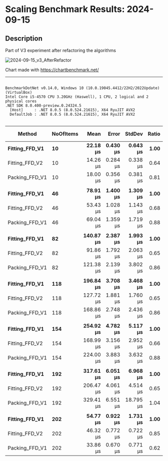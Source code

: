 # Scaling Benchmark Results: 2024-09-15

## Description
Part of V3 experiment after refactoring the algorithms

![2024-09-15_v3_AfterRefactor](https://github.com/user-attachments/assets/c623a716-134f-4918-b89d-6085b4065bb1)

Chart made with https://chartbenchmark.net/

----


```

BenchmarkDotNet v0.14.0, Windows 10 (10.0.19045.4412/22H2/2022Update) (VirtualBox)
Intel Core i5-4570 CPU 3.20GHz (Haswell), 1 CPU, 2 logical and 2 physical cores
.NET SDK 8.0.400-preview.0.24324.5
  [Host]     : .NET 8.0.5 (8.0.524.21615), X64 RyuJIT AVX2
  DefaultJob : .NET 8.0.5 (8.0.524.21615), X64 RyuJIT AVX2


```
| Method         | NoOfItems | Mean      | Error    | StdDev    | Ratio | RatioSD | Gen0    | Allocated | Alloc Ratio |
|--------------- |---------- |----------:|---------:|----------:|------:|--------:|--------:|----------:|------------:|
| **Fitting_FFD_V1** | **10**        |  **22.18 μs** | **0.430 μs** |  **0.643 μs** |  **1.00** |    **0.04** |  **1.7395** |   **5.41 KB** |        **1.00** |
| Fitting_FFD_V2 | 10        |  14.26 μs | 0.284 μs |  0.338 μs |  0.64 |    0.02 |  1.2360 |    3.8 KB |        0.70 |
| Packing_FFD_V1 | 10        |  18.00 μs | 0.356 μs |  0.381 μs |  0.81 |    0.03 |  2.0142 |   6.24 KB |        1.15 |
|                |           |           |          |           |       |         |         |           |             |
| **Fitting_FFD_V1** | **46**        |  **78.91 μs** | **1.400 μs** |  **1.309 μs** |  **1.00** |    **0.02** |  **6.2256** |  **19.29 KB** |        **1.00** |
| Fitting_FFD_V2 | 46        |  53.43 μs | 1.028 μs |  1.143 μs |  0.68 |    0.02 |  3.9063 |  12.12 KB |        0.63 |
| Packing_FFD_V1 | 46        |  69.04 μs | 1.359 μs |  1.719 μs |  0.88 |    0.03 |  6.8359 |  21.02 KB |        1.09 |
|                |           |           |          |           |       |         |         |           |             |
| **Fitting_FFD_V1** | **82**        | **140.87 μs** | **2.387 μs** |  **1.993 μs** |  **1.00** |    **0.02** | **10.7422** |  **33.01 KB** |        **1.00** |
| Fitting_FFD_V2 | 82        |  91.86 μs | 1.792 μs |  2.063 μs |  0.65 |    0.02 |  6.5918 |  20.21 KB |        0.61 |
| Packing_FFD_V1 | 82        | 121.38 μs | 2.139 μs |  3.802 μs |  0.86 |    0.03 | 11.4746 |  35.34 KB |        1.07 |
|                |           |           |          |           |       |         |         |           |             |
| **Fitting_FFD_V1** | **118**       | **196.84 μs** | **3.708 μs** |  **3.468 μs** |  **1.00** |    **0.02** | **14.8926** |  **45.66 KB** |        **1.00** |
| Fitting_FFD_V2 | 118       | 127.72 μs | 1.881 μs |  1.760 μs |  0.65 |    0.01 |  8.7891 |  27.24 KB |        0.60 |
| Packing_FFD_V1 | 118       | 168.86 μs | 2.748 μs |  2.436 μs |  0.86 |    0.02 | 15.6250 |  48.55 KB |        1.06 |
|                |           |           |          |           |       |         |         |           |             |
| **Fitting_FFD_V1** | **154**       | **254.92 μs** | **4.782 μs** |  **5.117 μs** |  **1.00** |    **0.03** | **19.5313** |  **59.97 KB** |        **1.00** |
| Fitting_FFD_V2 | 154       | 168.99 μs | 3.156 μs |  2.952 μs |  0.66 |    0.02 | 11.7188 |  35.92 KB |        0.60 |
| Packing_FFD_V1 | 154       | 224.00 μs | 3.883 μs |  3.632 μs |  0.88 |    0.02 | 20.5078 |  63.27 KB |        1.05 |
|                |           |           |          |           |       |         |         |           |             |
| **Fitting_FFD_V1** | **192**       | **317.61 μs** | **6.051 μs** |  **6.968 μs** |  **1.00** |    **0.03** | **23.4375** |   **72.2 KB** |        **1.00** |
| Fitting_FFD_V2 | 192       | 206.47 μs | 4.061 μs |  4.514 μs |  0.65 |    0.02 | 13.6719 |  42.22 KB |        0.58 |
| Packing_FFD_V1 | 192       | 329.41 μs | 6.551 μs | 18.795 μs |  1.04 |    0.06 | 24.4141 |  75.63 KB |        1.05 |
|                |           |           |          |           |       |         |         |           |             |
| **Fitting_FFD_V1** | **202**       |  **54.77 μs** | **0.922 μs** |  **1.731 μs** |  **1.00** |    **0.04** |  **1.4648** |   **4.75 KB** |        **1.00** |
| Fitting_FFD_V2 | 202       |  46.32 μs | 0.772 μs |  0.722 μs |  0.85 |    0.03 |  5.0659 |  15.63 KB |        3.29 |
| Packing_FFD_V1 | 202       |  33.86 μs | 0.670 μs |  0.771 μs |  0.62 |    0.02 |  4.6997 |  14.52 KB |        3.06 |
